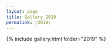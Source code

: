 ```yaml
---
layout: page
title: Gallery 2019
permalink: /2019/
---
```


{% include gallery.html folder="2019" %}
